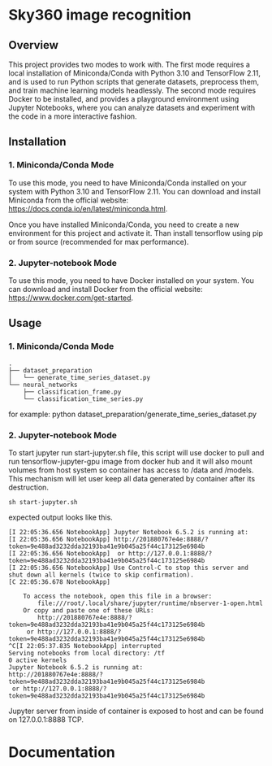 # Sky360 image recognition

## Overview

This project provides two modes to work with. The first mode requires a local installation of Miniconda/Conda with Python 3.10 and TensorFlow 2.11, and is used to run Python scripts that generate datasets, preprocess them, and train machine learning models headlessly. The second mode requires Docker to be installed, and provides a playground environment using Jupyter Notebooks, where you can analyze datasets and experiment with the code in a more interactive fashion.

## Installation

### 1. Miniconda/Conda Mode

To use this mode, you need to have Miniconda/Conda installed on your system with Python 3.10 and TensorFlow 2.11. You can download and install Miniconda from the official website: https://docs.conda.io/en/latest/miniconda.html.

Once you have installed Miniconda/Conda, you need to create a new environment for this project and activate it. Than install tensorflow using pip or from source (recommended for max performance).

### 2. Jupyter-notebook Mode

To use this mode, you need to have Docker installed on your system. You can download and install Docker from the official website: https://www.docker.com/get-started.

## Usage

### 1. Miniconda/Conda Mode

```
.
├── dataset_preparation
│   └── generate_time_series_dataset.py
└── neural_networks
    ├── classification_frame.py
    └── classification_time_series.py

```

for example:
python dataset_preparation/generate_time_series_dataset.py

### 2. Jupyter-notebook Mode

To start jupyter run start-jupyter.sh file, this script will use docker to pull and run tensorflow-jupyter-gpu image from docker hub and it will also mount volumes from host system so container has access to /data and /models. This mechanism will let user keep all data generated by container after its destruction.

```
sh start-jupyter.sh
```

expected output looks like this.

```
[I 22:05:36.656 NotebookApp] Jupyter Notebook 6.5.2 is running at:
[I 22:05:36.656 NotebookApp] http://201880767e4e:8888/?token=9e488ad3232dda32193ba41e9b045a25f44c173125e6984b
[I 22:05:36.656 NotebookApp]  or http://127.0.0.1:8888/?token=9e488ad3232dda32193ba41e9b045a25f44c173125e6984b
[I 22:05:36.656 NotebookApp] Use Control-C to stop this server and shut down all kernels (twice to skip confirmation).
[C 22:05:36.678 NotebookApp]

    To access the notebook, open this file in a browser:
        file:///root/.local/share/jupyter/runtime/nbserver-1-open.html
    Or copy and paste one of these URLs:
        http://201880767e4e:8888/?token=9e488ad3232dda32193ba41e9b045a25f44c173125e6984b
     or http://127.0.0.1:8888/?token=9e488ad3232dda32193ba41e9b045a25f44c173125e6984b
^C[I 22:05:37.835 NotebookApp] interrupted
Serving notebooks from local directory: /tf
0 active kernels
Jupyter Notebook 6.5.2 is running at:
http://201880767e4e:8888/?token=9e488ad3232dda32193ba41e9b045a25f44c173125e6984b
 or http://127.0.0.1:8888/?token=9e488ad3232dda32193ba41e9b045a25f44c173125e6984b
```

Jupyter server from inside of container is exposed to host and can be found on 127.0.0.1:8888 TCP.

# Documentation
